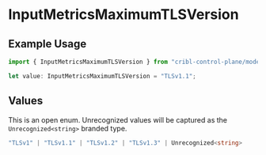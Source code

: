 # InputMetricsMaximumTLSVersion

## Example Usage

```typescript
import { InputMetricsMaximumTLSVersion } from "cribl-control-plane/models/operations";

let value: InputMetricsMaximumTLSVersion = "TLSv1.1";
```

## Values

This is an open enum. Unrecognized values will be captured as the `Unrecognized<string>` branded type.

```typescript
"TLSv1" | "TLSv1.1" | "TLSv1.2" | "TLSv1.3" | Unrecognized<string>
```